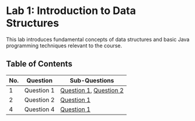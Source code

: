 # Lab 1: Introduction to Data Structures

This lab introduces fundamental concepts of data structures and basic Java programming techniques relevant to the course.

## Table of Contents

| No. | Question | Sub-Questions |
|-----|----------|---------------|
| 1 | Question 1 | [Question 1](Question%201/L1Q1_1.md), [Question 2](Question%201/L1Q1_2.md) |
| 2 | Question 2 | [Question 1](Question%202/L1Q2.md) |
| 4 | Question 4 | [Question 1](Question%204/L1Q4.md) |

